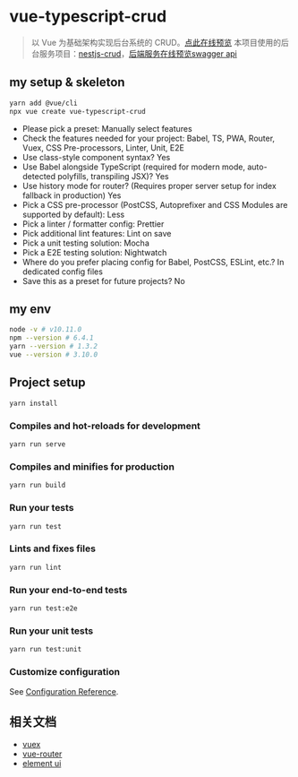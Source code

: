 # vue-typescript-crud

> 以 Vue 为基础架构实现后台系统的 CRUD。[点此在线预览](http://129.204.143.28:4000)
> 本项目使用的后台服务项目：[nestjs-crud](https://github.com/domsgit/nestjs-crud)，[后端服务在线预览swagger api](http://129.204.143.28:3000/docs)

## my setup & skeleton

```bash
yarn add @vue/cli
npx vue create vue-typescript-crud
```

- Please pick a preset: Manually select features
- Check the features needed for your project: Babel, TS, PWA, Router, Vuex, CSS Pre-processors, Linter, Unit, E2E
- Use class-style component syntax? Yes
- Use Babel alongside TypeScript (required for modern mode, auto-detected polyfills, transpiling JSX)? Yes
- Use history mode for router? (Requires proper server setup for index fallback in production) Yes
- Pick a CSS pre-processor (PostCSS, Autoprefixer and CSS Modules are supported by default): Less
- Pick a linter / formatter config: Prettier
- Pick additional lint features: Lint on save
- Pick a unit testing solution: Mocha
- Pick a E2E testing solution: Nightwatch
- Where do you prefer placing config for Babel, PostCSS, ESLint, etc.? In dedicated config files
- Save this as a preset for future projects? No

## my env
```bash
node -v # v10.11.0
npm --version # 6.4.1
yarn --version # 1.3.2
vue --version # 3.10.0
```

## Project setup
```
yarn install
```

### Compiles and hot-reloads for development
```
yarn run serve
```

### Compiles and minifies for production
```
yarn run build
```

### Run your tests
```
yarn run test
```

### Lints and fixes files
```
yarn run lint
```

### Run your end-to-end tests
```
yarn run test:e2e
```

### Run your unit tests
```
yarn run test:unit
```

### Customize configuration
See [Configuration Reference](https://cli.vuejs.org/config/).


## 相关文档

- [vuex](https://vuex.vuejs.org)
- [vue-router](https://router.vuejs.org)
- [element ui](https://element.eleme.cn/#/zh-CN)
